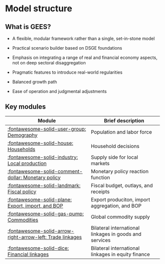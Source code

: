 
# Model structure

## What is GEES?

* A flexible, modular framework rather than a single, set-in-stone model

* Practical scenario builder based on DSGE foundations

* Emphasis on integrating a range of real and financial economy aspects,
  not on deep sectoral disaggregation

* Pragmatic features to introduce real-world regularities

* Balanced growth path

* Ease of operation and judgmental adjustments



## Key modules

Module | Brief description
---|---
[:fontawesome-solid-user-group: Demography](demography.md)| Population and labor force
[:fontawesome-solid-house: Households](households.md)| Household decisions
[:fontawesome-solid-industry: Local production](production.md)| Supply side for local markets
[:fontawesome-solid-comment-dollar: Monetary policy](monetary.md)| Monetary policy reaction function
[:fontawesome-solid-landmark: Fiscal policy](fiscal.md)| Fiscal budget, outlays, and receipts
[:fontawesome-solid-plane: Export, import, and BOP](open.md)| Export produciton, import aggregation, and BOP
[:fontawesome-solid-gas-pump: Commodities](commodity.md)| Global commodity supply
[:fontawesome-solid-arrow-right-arrow-left: Trade linkages](trade.md)| Bilateral international linkages in goods and services
[:fontawesome-solid-dice: Financial linkages](finance.md)| Bilateral international linkages in equity finance

